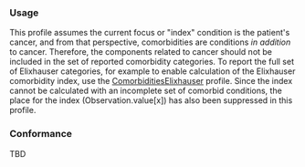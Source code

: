 ### Usage

This profile assumes the current focus or "index" condition is the patient's cancer, and from that perspective, comorbidities are conditions *in addition* to cancer. Therefore, the components related to cancer should not be included in the set of reported comorbidity categories. To report the full set of Elixhauser categories, for example to enable calculation of the Elixhauser comorbidity index, use the [ComorbiditiesElixhauser](StructureDefinition-comorbidities-elixhauser.html) profile. Since the index cannot be calculated with an incomplete set of comorbid conditions, the place for the index (Observation.value[x]) has also been suppressed in this profile.

### Conformance

TBD
